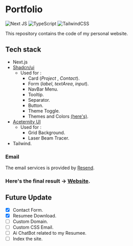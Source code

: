 # Portfolio
![Next JS](https://img.shields.io/badge/Next-black?style=for-the-badge&logo=next.js&logoColor=white)
![TypeScript](https://img.shields.io/badge/typescript-%23007ACC.svg?style=for-the-badge&logo=typescript&logoColor=white)
![TailwindCSS](https://img.shields.io/badge/tailwindcss-%2338B2AC.svg?style=for-the-badge&logo=tailwind-css&logoColor=white)


This repository contains the code of my personal website.


## Tech stack


- Next.js
- [Shadcn/ui](https://ui.shadcn.com/)
  - Used for :
    - Card (_Project_ , _Contact_). 
    - Form (_label_, _textArea_, _input_).
    - NavBar Menu.
    - Tooltip.
    - Separator.
    - Button. 
    - Theme Toggle.
    - Themes and Colors [(here's)](https://ui.shadcn.com/themes).
- [Aceternity UI](https://ui.aceternity.com/)
  - Used for :
    - Grid Background.
    - Laser Beam Tracer.
- Tailwind.

### Email

The email services is provided by [Resend](https://resend.com/). 


### Here's the final result ->  [Website](https://portfolio-giovannimenons-projects.vercel.app/).

## Future Update
- [x] Contact Form.
- [x] Resumee Download.
- [ ] Custom Domain.
- [ ] Custom CSS Email.
- [ ] Ai ChatBot related to my Resumee.
- [ ] Index the site.
